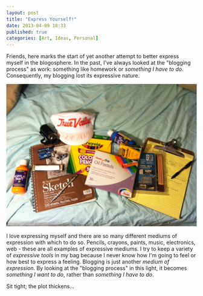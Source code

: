 ```yaml
---
layout: post
title: "Express Yourself!"
date: 2013-04-09 18:33
published: true
categories: [Art, Ideas, Personal]
---
```


Friends, here marks the start of yet another attempt to better express myself in the blogosphere. In the past, I've always looked at the "blogging process" as work: something like homework or _something I have to do_. Consequently, my blogging lost its expressive nature.

![My image](/images/posts/expressive.jpg)

I love expressing myself and there are so many different mediums of expression with which to do so. Pencils, crayons, paints, music, electronics, web - these are all examples of expressive mediums. I try to keep a variety of _expressive tools_ in my bag because I never know how I'm going to feel or how best to express a feeling. Blogging is just another _medium of expression_. By looking at the "blogging process" in this light, it becomes _something I want to do_, rather than _something I have to do_. 

Sit tight; the plot thickens...
